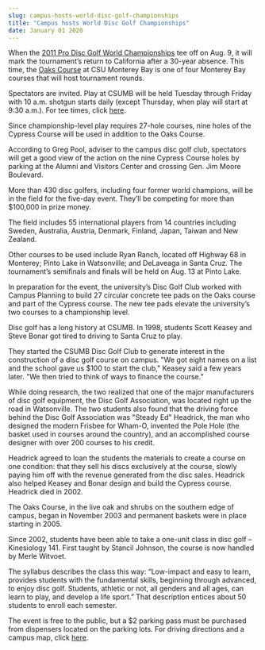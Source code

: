 ```yaml
---
slug: campus-hosts-world-disc-golf-championships
title: "Campus hosts World Disc Golf Championships"
date: January 01 2020
---
```


 
<p>
  When the
  <a href="//www.2011proworlds.com/">2011 Pro Disc Golf World Championships</a>
  tee off on Aug. 9, it will mark the tournament’s return to California after a
  30-year absence. This time, the
  <a href="//www.2011proworlds.com/courses/csumb/">Oaks Course</a> at CSU
  Monterey Bay is one of four Monterey Bay courses that will host tournament
  rounds.
</p>
<p>
  Spectators are invited. Play at CSUMB will be held Tuesday through Friday with
  10 a.m. shotgun starts daily (except Thursday, when play will start at 9:30
  a.m.). For tee times, click
  <a href="https://www.2011proworlds.com/results/">here</a>.
</p>
<p>
  Since championship-level play requires 27-hole courses, nine holes of the
  Cypress Course will be used in addition to the Oaks Course.
</p>
<p>
  According to Greg Pool, adviser to the campus disc golf club, spectators will
  get a good view of the action on the nine Cypress Course holes by parking at
  the Alumni and Visitors Center and crossing Gen. Jim Moore Boulevard.
</p>
<p>
  More than 430 disc golfers, including four former world champions, will be in
  the field for the five-day event. They’ll be competing for more than $100,000
  in prize money.
</p>
<p>
  The field includes 55 international players from 14 countries including
  Sweden, Australia, Austria, Denmark, Finland, Japan, Taiwan and New Zealand.
</p>
<p>
  Other courses to be used include Ryan Ranch, located off Highway 68 in
  Monterey; Pinto Lake in Watsonville; and DeLaveaga in Santa Cruz. The
  tournament’s semifinals and finals will be held on Aug. 13 at Pinto Lake.
</p>
<p>
  In preparation for the event, the university’s Disc Golf Club worked with
  Campus Planning to build 27 circular concrete tee pads on the Oaks course and
  part of the Cypress course. The new tee pads elevate the university’s two
  courses to a championship level.
</p>
<p>
  Disc golf has a long history at CSUMB. In 1998, students Scott Keasey and
  Steve Bonar got tired to driving to Santa Cruz to play.
</p>
<p>
  They started the CSUMB Disc Golf Club to generate interest in the construction
  of a disc golf course on campus. "We got eight names on a list and the school
  gave us $100 to start the club," Keasey said a few years later. "We then tried
  to think of ways to finance the course."
</p>
<p>
  While doing research, the two realized that one of the major manufacturers of
  disc golf equipment, the Disc Golf Association, was located right up the road
  in Watsonville. The two students also found that the driving force behind the
  Disc Golf Association was "Steady Ed" Headrick, the man who designed the
  modern Frisbee for Wham-O, invented the Pole Hole (the basket used in courses
  around the country), and an accomplished course designer with over 200 courses
  to his credit.
</p>
<p>
  Headrick agreed to loan the students the materials to create a course on one
  condition: that they sell his discs exclusively at the course, slowly paying
  him off with the revenue generated from the disc sales. Headrick also helped
  Keasey and Bonar design and build the Cypress course. Headrick died in 2002.
</p>
<p>
  The Oaks Course, in the live oak and shrubs on the southern edge of campus,
  began in November 2003 and permanent baskets were in place starting in 2005.
</p>
<p>
  Since 2002, students have been able to take a one-unit class in disc golf –
  Kinesiology 141. First taught by Stancil Johnson, the course is now handled by
  Merle Witvoet.
</p>
<p>
  The syllabus describes the class this way: “Low-impact and easy to learn,
  provides students with the fundamental skills, beginning through advanced, to
  enjoy disc golf. Students, athletic or not, all genders and all ages, can
  learn to play, and develop a life sport.” That description entices about 50
  students to enroll each semester.
</p>
<p>
  The event is free to the public, but a $2 parking pass must be purchased from
  dispensers located on the parking lots. For driving directions and a campus
  map, click <a href="https://csumb.edu/map">here</a>.
</p>
 
